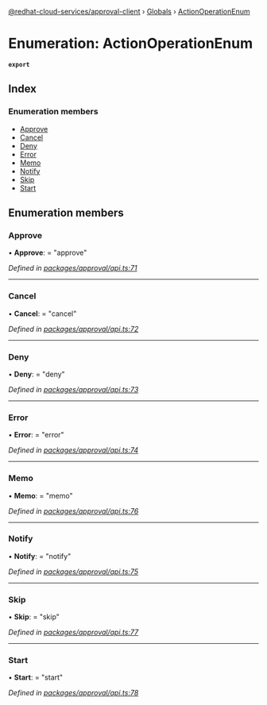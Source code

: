 [@redhat-cloud-services/approval-client](../README.md) › [Globals](../globals.md) › [ActionOperationEnum](actionoperationenum.md)

# Enumeration: ActionOperationEnum

**`export`** 

## Index

### Enumeration members

* [Approve](actionoperationenum.md#approve)
* [Cancel](actionoperationenum.md#cancel)
* [Deny](actionoperationenum.md#deny)
* [Error](actionoperationenum.md#error)
* [Memo](actionoperationenum.md#memo)
* [Notify](actionoperationenum.md#notify)
* [Skip](actionoperationenum.md#skip)
* [Start](actionoperationenum.md#start)

## Enumeration members

###  Approve

• **Approve**: = "approve"

*Defined in [packages/approval/api.ts:71](https://github.com/RedHatInsights/javascript-clients/blob/master/packages/approval/api.ts#L71)*

___

###  Cancel

• **Cancel**: = "cancel"

*Defined in [packages/approval/api.ts:72](https://github.com/RedHatInsights/javascript-clients/blob/master/packages/approval/api.ts#L72)*

___

###  Deny

• **Deny**: = "deny"

*Defined in [packages/approval/api.ts:73](https://github.com/RedHatInsights/javascript-clients/blob/master/packages/approval/api.ts#L73)*

___

###  Error

• **Error**: = "error"

*Defined in [packages/approval/api.ts:74](https://github.com/RedHatInsights/javascript-clients/blob/master/packages/approval/api.ts#L74)*

___

###  Memo

• **Memo**: = "memo"

*Defined in [packages/approval/api.ts:76](https://github.com/RedHatInsights/javascript-clients/blob/master/packages/approval/api.ts#L76)*

___

###  Notify

• **Notify**: = "notify"

*Defined in [packages/approval/api.ts:75](https://github.com/RedHatInsights/javascript-clients/blob/master/packages/approval/api.ts#L75)*

___

###  Skip

• **Skip**: = "skip"

*Defined in [packages/approval/api.ts:77](https://github.com/RedHatInsights/javascript-clients/blob/master/packages/approval/api.ts#L77)*

___

###  Start

• **Start**: = "start"

*Defined in [packages/approval/api.ts:78](https://github.com/RedHatInsights/javascript-clients/blob/master/packages/approval/api.ts#L78)*
